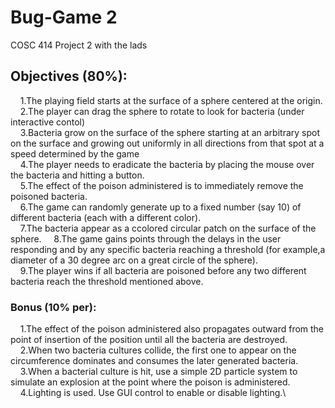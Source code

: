# Bug-Game 2
COSC 414 Project 2 with the lads

## Objectives (80%): ##

  &nbsp;&nbsp;&nbsp;&nbsp;1.The playing field starts at the surface of a sphere centered at the origin.\
  &nbsp;&nbsp;&nbsp;&nbsp;2.The player can drag the sphere to rotate to look for bacteria (under interactive contol)\
  &nbsp;&nbsp;&nbsp;&nbsp;3.Bacteria grow on the surface of the sphere starting at an arbitrary spot on the surface and growing out uniformly in all directions from that spot at a speed determined by the game\
  &nbsp;&nbsp;&nbsp;&nbsp;4.The player needs to eradicate the bacteria by placing the mouse over the bacteria and hitting a button.\
  &nbsp;&nbsp;&nbsp;&nbsp;5.The effect of the poison administered is to immediately remove the poisoned bacteria.\
  &nbsp;&nbsp;&nbsp;&nbsp;6.The game can randomly generate up to a fixed number (say 10) of different bacteria (each with a different color).\
  &nbsp;&nbsp;&nbsp;&nbsp;7.The bacteria appear as a ccolored circular patch on the surface of the sphere.
  &nbsp;&nbsp;&nbsp;&nbsp;8.The game gains points through the delays in the user responding and by any specific bacteria reaching a threshold (for example,a diameter of a 30 degree arc on a great circle of the sphere). \
  &nbsp;&nbsp;&nbsp;&nbsp;9.The player wins if all  bacteria are poisoned before any two different bacteria reach the threshold mentioned above.
    
### Bonus (10% per): ###

  &nbsp;&nbsp;&nbsp;&nbsp;1.The effect of the poison administered also propagates outward from the point of insertion of the position until all the bacteria are destroyed.\
  &nbsp;&nbsp;&nbsp;&nbsp;2.When two bacteria cultures collide, the first one to appear on the circumference dominates and consumes the later generated bacteria.\
  &nbsp;&nbsp;&nbsp;&nbsp;3.When a bacterial culture is hit, use a simple 2D particle system to simulate an explosion at the point where the poison is administered.\
  &nbsp;&nbsp;&nbsp;&nbsp;4.Lighting is used. Use GUI control to enable or disable lighting.\
